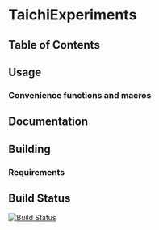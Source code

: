 # TaichiExperiments



## Table of Contents



## Usage



### Convenience functions and macros



## Documentation



## Building



### Requirements



## Build Status

[![Build Status](https://travis-ci.com/splashyin/TaichiExperiments.svg?branch=master)](https://travis-ci.com/splashyin/TaichiExperiments)

